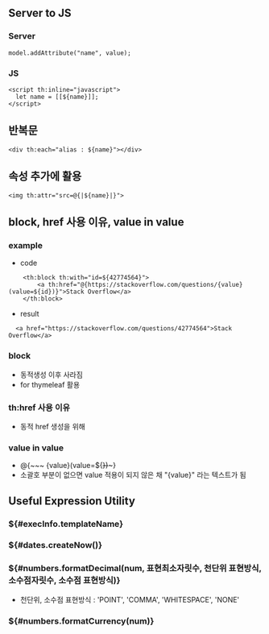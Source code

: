 ## Server to JS
### Server
```
model.addAttribute("name", value);
```

### JS
```
<script th:inline="javascript">
  let name = [[${name}]];
</script>
```

## 반복문
```
<div th:each="alias : ${name}"></div>
```

## 속성 추가에 활용
```
<img th:attr="src=@{|${name}|}">
```
## block, href 사용 이유, value in value
### example
* code
```
	<th:block th:with="id=${42774564}">
		<a th:href="@{https://stackoverflow.com/questions/{value}(value=${id})}">Stack Overflow</a>
	</th:block>
```
* result
```
  <a href="https://stackoverflow.com/questions/42774564">Stack Overflow</a>
```
### block
* 동적생성 이후 사라짐
* for thymeleaf 활용

### th:href 사용 이유
* 동적 href 생성을 위해

### value in value
* @{~~~ {value}(value=${~~})~~~}
* 소괄호 부분이 없으면 value 적용이 되지 않은 채 "{value}" 라는 텍스트가 됨

## Useful Expression Utility
### ${#execInfo.templateName}
### ${#dates.createNow()}
### ${#numbers.formatDecimal(num, 표현최소자릿수, 천단위 표현방식, 소수점자릿수, 소수점 표현방식)}
* 천단위, 소수점 표현방식 : 'POINT', 'COMMA', 'WHITESPACE', 'NONE'
### ${#numbers.formatCurrency(num)}
